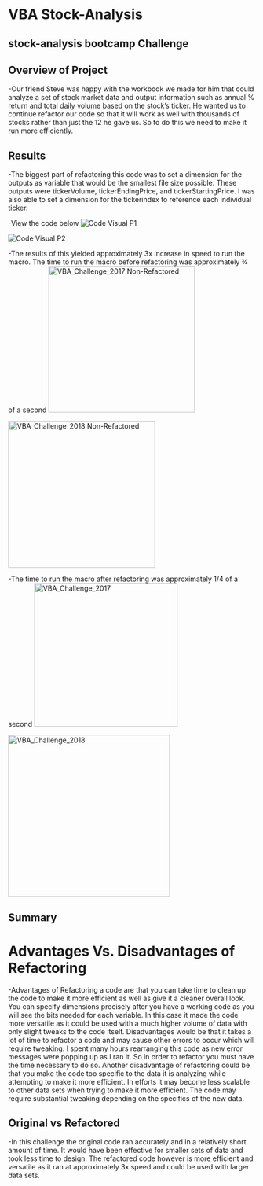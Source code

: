 # **VBA Stock-Analysis**
## stock-analysis bootcamp Challenge

## Overview of Project

-Our friend Steve was happy with the workbook we made for him that could analyze a set of stock market data and output information such as annual % return and total daily volume based on the stock’s ticker. He wanted us to continue refactor our code so that it will work as well with thousands of stocks rather than just the 12 he gave us. So to do this we need to make it run more efficiently.

## Results

-The biggest part of refactoring this code was to set a dimension for the outputs as variable that would be the smallest file size possible. These outputs were tickerVolume, tickerEndingPrice, and tickerStartingPrice. I was also able to set a dimension for the tickerindex to reference each individual ticker.

-View the code below
![Code Visual P1](https://user-images.githubusercontent.com/82718969/123469191-56175300-d5b8-11eb-95c9-83ee3a7b67a0.png)

![Code Visual P2](https://user-images.githubusercontent.com/82718969/123469290-72b38b00-d5b8-11eb-895d-0736b89e033a.png)

-The results of this yielded approximately 3x increase in speed to run the macro. The time to run the macro before refactoring was approximately ¾ of a second 
<img width="298" alt="VBA_Challenge_2017 Non-Refactored" src="https://user-images.githubusercontent.com/82718969/123469358-9080f000-d5b8-11eb-97f9-72e4074301dd.png">

<img width="299" alt="VBA_Challenge_2018  Non-Refactored" src="https://user-images.githubusercontent.com/82718969/123469413-a0003900-d5b8-11eb-8890-b13ee37919c3.png">


-The time to run the macro after refactoring was approximately 1/4 of a second 
<img width="292" alt="VBA_Challenge_2017" src="https://user-images.githubusercontent.com/82718969/123469486-b7d7bd00-d5b8-11eb-87d8-30d10fcc4d97.png">

<img width="329" alt="VBA_Challenge_2018" src="https://user-images.githubusercontent.com/82718969/123469511-c1612500-d5b8-11eb-8ad3-42f70abbcaa4.png">


## Summary
# Advantages Vs. Disadvantages of Refactoring
-Advantages of Refactoring a code are that you can take time to clean up the code to make it more efficient as well as give it a cleaner overall look. You can specify dimensions precisely after you have a working code as you will see the bits needed for each variable. In this case it made the code more versatile as it could be used with a much higher volume of data with only slight tweaks to the code itself. Disadvantages would be that it takes a lot of time to refactor a code and may cause other errors to occur which will require tweaking. I spent many hours rearranging this code as new error messages were popping up as I ran it. So in order to refactor you must have the time necessary to do so. Another disadvantage of refactoring could be that you make the code too specific to the data it is analyzing while attempting to make it more efficient. In efforts it may become less scalable to other data sets when trying to make it more efficient. The code may require substantial tweaking depending on the specifics of the new data.

## Original vs Refactored
-In this challenge the original code ran accurately and in a relatively short amount of time. It would have been effective for smaller sets of data and took less time to design. The refactored code however is more efficient and versatile as it ran at approximately 3x speed and could be used with larger data sets.

